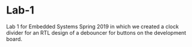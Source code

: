 # Lab-1
Lab 1 for Embedded Systems Spring 2019 in which we created a clock divider for an RTL design of a debouncer for buttons on the development board. 
